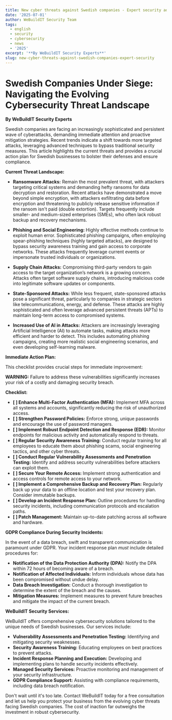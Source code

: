 ```yaml
---
title: New cyber threats against Swedish companies - Expert security advice 2025
date: '2025-07-01'
author: WeBuildIT Security Team
tags:
  - english
  - security
  - cybersecurity
  - news
  - '2025'
excerpt: '**By WeBuildIT Security Experts**'
slug: new-cyber-threats-against-swedish-companies-expert-security
---
```

# Swedish Companies Under Siege: Navigating the Evolving Cybersecurity Threat Landscape

**By WeBuildIT Security Experts**

Swedish companies are facing an increasingly sophisticated and persistent wave of cyberattacks, demanding immediate attention and proactive mitigation strategies.  Recent trends indicate a shift towards more targeted attacks, leveraging advanced techniques to bypass traditional security measures.  This article highlights the current threats and provides a crucial action plan for Swedish businesses to bolster their defenses and ensure compliance.

**Current Threat Landscape:**

* **Ransomware Attacks:**  Remain the most prevalent threat, with attackers targeting critical systems and demanding hefty ransoms for data decryption and restoration.  Recent attacks have demonstrated a move beyond simple encryption, with attackers exfiltrating data before encryption and threatening to publicly release sensitive information if the ransom isn't paid (double extortion).  Targets frequently include smaller- and medium-sized enterprises (SMEs), who often lack robust backup and recovery mechanisms.

* **Phishing and Social Engineering:**  Highly effective methods continue to exploit human error. Sophisticated phishing campaigns, often employing spear-phishing techniques (highly targeted attacks), are designed to bypass security awareness training and gain access to corporate networks.  These attacks frequently leverage current events or impersonate trusted individuals or organizations.

* **Supply Chain Attacks:**  Compromising third-party vendors to gain access to the target organization’s network is a growing concern.  Attacks often target software supply chains, introducing malicious code into legitimate software updates or components.

* **State-Sponsored Attacks:**  While less frequent, state-sponsored attacks pose a significant threat, particularly to companies in strategic sectors like telecommunications, energy, and defense. These attacks are highly sophisticated and often leverage advanced persistent threats (APTs) to maintain long-term access to compromised systems.

* **Increased Use of AI in Attacks:** Attackers are increasingly leveraging Artificial Intelligence (AI) to automate tasks, making attacks more efficient and harder to detect. This includes automating phishing campaigns, creating more realistic social engineering scenarios, and even developing self-learning malware.


**Immediate Action Plan:**

This checklist provides crucial steps for immediate improvement:

**WARNING:**  Failure to address these vulnerabilities significantly increases your risk of a costly and damaging security breach.

**Checklist:**

* **[ ]  Enhance Multi-Factor Authentication (MFA):** Implement MFA across all systems and accounts, significantly reducing the risk of unauthorized access.
* **[ ]  Strengthen Password Policies:** Enforce strong, unique passwords and encourage the use of password managers.
* **[ ]  Implement Robust Endpoint Detection and Response (EDR):**  Monitor endpoints for malicious activity and automatically respond to threats.
* **[ ]  Regular Security Awareness Training:** Conduct regular training for all employees to educate them about phishing scams, social engineering tactics, and other cyber threats.
* **[ ]  Conduct Regular Vulnerability Assessments and Penetration Testing:** Identify and address security vulnerabilities before attackers can exploit them.
* **[ ]  Secure Your Remote Access:** Implement strong authentication and access controls for remote access to your network.
* **[ ]  Implement a Comprehensive Backup and Recovery Plan:** Regularly back up your data to an offline location and test your recovery plan.  Consider immutable backups.
* **[ ]  Develop an Incident Response Plan:**  Outline procedures for handling security incidents, including communication protocols and escalation paths.
* **[ ]  Patch Management:**  Maintain up-to-date patching across all software and hardware.


**GDPR Compliance During Security Incidents:**

In the event of a data breach, swift and transparent communication is paramount under GDPR.  Your incident response plan *must* include detailed procedures for:

* **Notification of the Data Protection Authority (DPA):**  Notify the DPA within 72 hours of becoming aware of a breach.
* **Notification of Affected Individuals:**  Inform individuals whose data has been compromised without undue delay.
* **Data Breach Investigation:**  Conduct a thorough investigation to determine the extent of the breach and the causes.
* **Mitigation Measures:**  Implement measures to prevent future breaches and mitigate the impact of the current breach.


**WeBuildIT Security Services:**

WeBuildIT offers comprehensive cybersecurity solutions tailored to the unique needs of Swedish businesses.  Our services include:

* **Vulnerability Assessments and Penetration Testing:** Identifying and mitigating security weaknesses.
* **Security Awareness Training:** Educating employees on best practices to prevent attacks.
* **Incident Response Planning and Execution:**  Developing and implementing plans to handle security incidents effectively.
* **Managed Security Services:**  Proactive monitoring and management of your security infrastructure.
* **GDPR Compliance Support:** Assisting with compliance requirements, including data breach notification.


Don't wait until it's too late.  Contact WeBuildIT today for a free consultation and let us help you protect your business from the evolving cyber threats facing Swedish companies.  The cost of inaction far outweighs the investment in robust cybersecurity.
